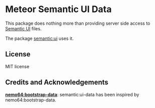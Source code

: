 Meteor Semantic UI Data
=======================

This package does nothing more than providing server side access to [Semantic UI](http://semantic-ui.com) files.

The package [semantic:ui](https://atmospherejs.com/semantic/ui) uses it.

License
-------

MIT license

Credits and Acknowledgements
----------------------------

**[nemo64:bootstrap-data](https://atmospherejs.com/nemo64/bootstrap-data)**: semantic:ui-data has been inspired by nemo64:bootstrap-data.
